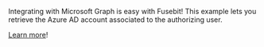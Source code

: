 Integrating with Microsoft Graph is easy with Fusebit! This example lets you retrieve the Azure AD account associated to the authorizing user.

[Learn more](https://developer.fusebit.io/docs/microsoftgraph)!
